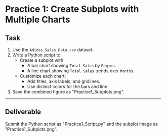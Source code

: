 # Practice 1: Create Subplots with Multiple Charts

## Task
1. Use the `Adidas_Sales_Data.csv` dataset.
2. Write a Python script to:
   - Create a subplot with:
     - A bar chart showing `Total Sales` by `Region`.
     - A line chart showing `Total Sales` trends over `Months`.
   - Customize each chart:
     - Add titles, axis labels, and gridlines.
     - Use distinct colors for the bars and line.
3. Save the combined figure as "Practice1_Subplots.png".

---

## Deliverable
Submit the Python script as "Practice1_Script.py" and the subplot image as "Practice1_Subplots.png".
